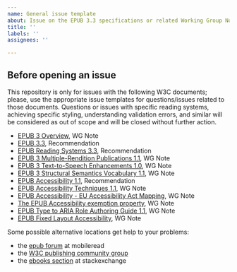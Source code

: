 ```yaml
---
name: General issue template
about: Issue on the EPUB 3.3 specifications or related Working Group Notes
title: ''
labels: ''
assignees: ''

---
```

## Before opening an issue
This repository is only for issues with the following W3C documents; please, use the appropriate issue templates for questions/issues related to those documents. Questions or issues with specific reading systems, achieving specific styling, understanding validation errors, and similar will be considered as out of scope and will be closed without further action.

* [EPUB 3 Overview](https://www.w3.org/TR/epub-overview-33/), WG Note
* [EPUB 3.3](https://www.w3.org/TR/epub-33/), Recommendation
* [EPUB Reading Systems 3.3](https://www.w3.org/TR/epub-rs-33/), Recommendation
* [EPUB 3 Multiple-Rendition Publications 1.1](https://www.w3.org/TR/epub-multi-rend-11/), WG Note
* [EPUB 3 Text-to-Speech Enhancements 1.0](https://www.w3.org/TR/epub-tts-10/), WG Note
* [EPUB 3 Structural Semantics Vocabulary 1.1](https://www.w3.org/TR/epub-ssv-11/), WG Note
* [EPUB Accessibility 1.1](https://www.w3.org/TR/epub-a11y-11/), Recommendation
* [EPUB Accessibility Techniques 1.1](https://www.w3.org/TR/epub-a11y-tech-11/), WG Note
* [EPUB Accessibility - EU Accessibility Act Mapping](https://www.w3.org/TR/epub-a11y-eaa-mapping/), WG Note
* [The EPUB Accessibility exemption property](https://www.w3.org/TR/epub-a11y-exemption/), WG Note
* [EPUB Type to ARIA Role Authoring Guide 1.1](https://www.w3.org/TR/epub-aria-authoring-11/), WG Note
* [EPUB Fixed Layout Accessibility](https://www.w3.org/TR/epub-fxl-a11y/), WG Note

Some possible alternative locations get help to your problems:

* the [epub forum](https://www.mobileread.com/forums/forumdisplay.php?f=179) at mobileread
* the [W3C publishing community group](https://github.com/w3c/publishingcg/issues)
* the [ebooks section](https://ebooks.stackexchange.com/questions/tagged/epub) at stackexchange



